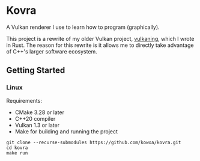 # Kovra

A Vulkan renderer I use to learn how to program (graphically).

This project is a rewrite of my older Vulkan project, [vulkaning](https://github.com/kowoa/vulkaning), which I wrote in Rust.
The reason for this rewrite is it allows me to directly take advantage of C++'s larger software ecosystem.

## Getting Started

### Linux

Requirements:

- CMake 3.28 or later
- C++20 compiler
- Vulkan 1.3 or later
- Make for building and running the project

```shell
git clone --recurse-submodules https://github.com/kowoa/kovra.git
cd kovra
make run
```
